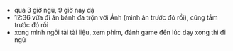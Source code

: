 - qua 3 giờ ngủ, 9 giờ nay dậ
- 12:36 vừa đi ăn bánh đa trộn với Ánh (mình ăn trước đó rồi), cũng tắm trước đó rồi
- xong mình ngồi tải tài liệu, xem phim, đánh game đến lúc dạy xong thì đi ngủ